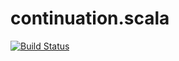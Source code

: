 # continuation.scala

[![Build Status](https://travis-ci.com/Atry/continuation.scala.svg?branch=1.0.x)](https://travis-ci.com/Atry/continuation.scala)

